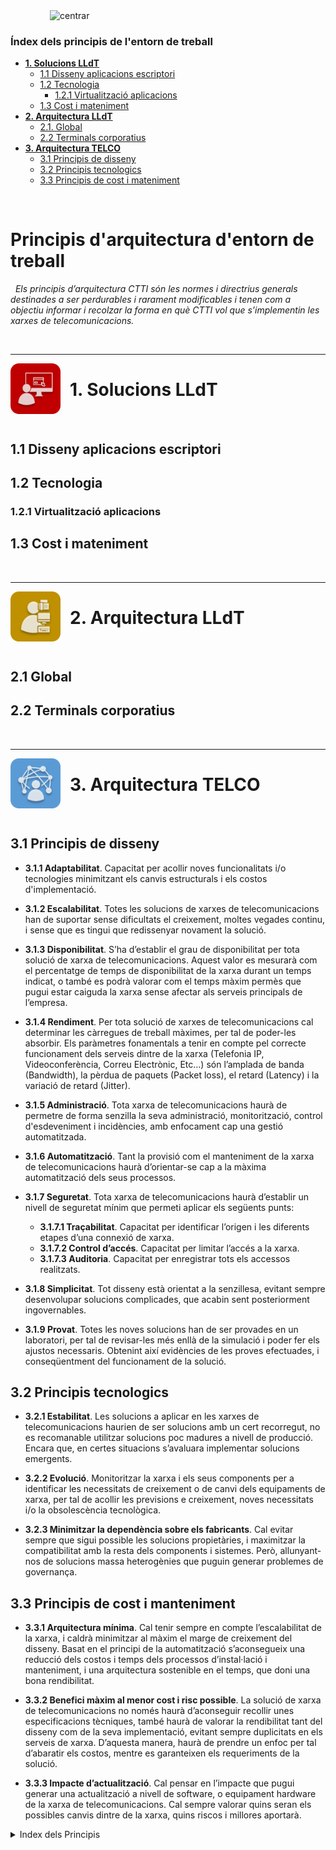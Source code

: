 <style type="text/css">
img[alt="minipic"] { 
  max-width: 80px;
  float: left;
  padding-right: 15px;
}
img[alt="centrar"] { 
  margin: auto;
  max-width: 75%;
  display: block;
}
</style>


<img src="https://cburgales.github.io/CTTI/images/ET.png" alt="centrar" usemap="#planetmap">


<map name="planetmap">
  <area shape="rect" coords="20,250,170,300" alt="Sun" href="#1-solucions-lldt">
  <area shape="rect" coords="175,250,325,300" alt="Sun" href="#2-arquitectura-lldt">
  <area shape="rect" coords="330,250,480,300" alt="Sun" href="#3-arquitectura-telco">
</map>

<map name="image-map">
    <area shape="rect" alt="solucions" title="solucions" href="solucions" coords="37,371,227,399">
    <area shape="rect" alt="lldt" title="lldt" href="arquitecturalldt" coords="242,369,457,400">
    <area shape="rect" alt="telco" title="telco" href="arquitecturatelco" coords="467,371,681,399">
</map>

### Índex dels principis de l'entorn de treball

- **[1. Solucions LLdT](#1-solucions-lldt)**
  * [1.1 Disseny aplicacions escriptori](#11-disseny-aplicacions-escriptori)
  * [1.2 Tecnologia](#12-tecnologia )   
    + [1.2.1 Virtualització aplicacions](#121-virtualització-aplicacions)
  * [1.3 Cost i mateniment](#13-cost-i-mateniment)
&nbsp;
- **[2. Arquitectura LLdT](#2-arquitectura-lldt)**
  * [2.1. Global](#21-global)
  * [2.2 Terminals corporatius](#22-terminals-corporatius)
&nbsp;  
- **[3. Arquitectura TELCO](#3-arquitectura-telco)**
  * [3.1 Principis de disseny](#31-principis-de-disseny)
  * [3.2 Principis tecnologics](#32-principis-tecnologics)   
  * [3.3 Principis de cost i mateniment](#33-principis-de-cost-i-mateniment)

<!-- toc -->
&nbsp;
&nbsp;

# Principis d'arquitectura d'entorn de treball
&nbsp;
*Els principis d’arquitectura CTTI són les normes i directrius generals destinades a ser perdurables i rarament modificables i tenen com a objectiu informar i recolzar la forma en què CTTI vol que s’implementin les xarxes de telecomunicacions.*

&nbsp;
&nbsp;
&nbsp;

---
![minipic](/images/arq.png)
# 1. Solucions LLdT
&nbsp;
&nbsp;
&nbsp;
&nbsp;

## 1.1 Disseny aplicacions escriptori

## 1.2 Tecnologia

### 1.2.1 Virtualització aplicacions

## 1.3 Cost i mateniment

&nbsp;
&nbsp;
&nbsp;
&nbsp;
&nbsp;
&nbsp;

---

![minipic](/images/lldt.png)
# 2. Arquitectura LLdT
&nbsp;
&nbsp;
&nbsp;
&nbsp;

## 2.1 Global

## 2.2 Terminals corporatius

&nbsp;
&nbsp;
&nbsp;
&nbsp;
&nbsp;
&nbsp;

---
![minipic](/images/conn.png)

# 3. Arquitectura TELCO
&nbsp;
&nbsp;
&nbsp;
&nbsp;

## 3.1 Principis de disseny

* **3.1.1 Adaptabilitat**. Capacitat per acollir noves funcionalitats i/o tecnologies minimitzant els canvis estructurals i els costos d'implementació.

* **3.1.2 Escalabilitat**. Totes les solucions de xarxes de telecomunicacions han de suportar sense dificultats el creixement, moltes vegades continu, i sense que es tingui que redissenyar novament la solució. 

* **3.1.3 Disponibilitat**. S’ha d’establir el grau de disponibilitat per tota solució de xarxa de telecomunicacions. Aquest valor es mesurarà com el percentatge de temps de disponibilitat de la xarxa durant un temps indicat, o també es podrà valorar com el temps màxim permès que pugui estar caiguda la xarxa sense afectar als serveis principals de l’empresa. 

* **3.1.4 Rendiment**. Per tota solució de xarxes de telecomunicacions cal determinar les càrregues de treball màximes, per tal de poder-les absorbir. Els paràmetres fonamentals a tenir en compte pel correcte funcionament dels serveis dintre de la xarxa (Telefonia IP, Videoconferència, Correu Electrònic, Etc...) són l’amplada de banda (Bandwidth), la pèrdua de paquets (Packet loss), el retard (Latency) i la variació de retard (Jitter). 

* **3.1.5 Administració**. Tota xarxa de telecomunicacions haurà de permetre de forma senzilla la seva administració, monitorització, control d'esdeveniment i incidències, amb enfocament cap una gestió automatitzada. 

* **3.1.6 Automatització**. Tant la provisió com el manteniment de la xarxa de telecomunicacions haurà d’orientar-se cap a la màxima automatització dels seus processos.

* **3.1.7 Seguretat**. Tota xarxa de telecomunicacions haurà d’establir un nivell de seguretat mínim que permeti aplicar els següents punts:

  * **3.1.7.1 Traçabilitat**. Capacitat per identificar l’origen i les diferents etapes d’una connexió de xarxa.
  * **3.1.7.2 Control d’accés**. Capacitat per limitar l’accés a la xarxa.
  * **3.1.7.3 Auditoria**. Capacitat per enregistrar tots els accessos realitzats.

* **3.1.8 Simplicitat**. Tot disseny està orientat a la senzillesa, evitant sempre desenvolupar solucions complicades, que acabin sent posteriorment ingovernables. 

* **3.1.9 Provat**. Totes les noves solucions han de ser provades en un laboratori, per tal de revisar-les més enllà de la simulació i poder fer els ajustos necessaris. Obtenint així evidències de les proves efectuades, i conseqüentment del funcionament de la solució.


## 3.2 Principis tecnologics

* **3.2.1 Estabilitat**. Les solucions a aplicar en les xarxes de telecomunicacions haurien de ser solucions amb un cert recorregut, no es recomanable utilitzar solucions poc madures a nivell de producció. Encara que, en certes situacions s’avaluara implementar solucions emergents.

* **3.2.2 Evolució**. Monitoritzar la xarxa i els seus components per a identificar les necessitats de creixement o de canvi dels equipaments de xarxa, per tal de acollir les previsions e creixement, noves necessitats i/o la obsolescència tecnològica.

* **3.2.3 Minimitzar la dependència sobre els fabricants**. Cal evitar sempre que sigui possible les solucions propietàries, i maximitzar la compatibilitat amb la resta dels components i sistemes. Però, allunyant-nos de solucions massa heterogènies que puguin generar problemes de governança. 


##  3.3 Principis de cost i manteniment

* **3.3.1 Arquitectura mínima**. Cal tenir sempre en compte l’escalabilitat de la xarxa, i caldrà minimitzar al màxim el marge de creixement del disseny. Basat en el principi de la automatització s’aconsegueix una reducció dels costos i temps dels processos d’instal·lació i manteniment, i una arquitectura sostenible en el temps, que doni una bona rendibilitat. 
 
* **3.3.2 Benefici màxim al menor cost i risc possible**. La solució de xarxa de telecomunicacions no només haurà d’aconseguir recollir unes especificacions tècniques, també haurà de valorar la rendibilitat tant del disseny com de la seva implementació, evitant sempre duplicitats en els serveis de xarxa. D’aquesta manera, haurà de prendre un enfoc per tal d’abaratir els costos, mentre es garanteixen els requeriments de la solució.

* **3.3.3 Impacte d’actualització**. Cal pensar en l’impacte que pugui generar una actualització a nivell de software, o equipament hardware de la xarxa de telecomunicacions. Cal sempre valorar quins seran els possibles canvis dintre de la xarxa, quins riscos i millores aportarà.

<p>
<details>
 <summary>Index dels Principis</summary>

* **[Solucions LldT](#arqtelco)**
    * nested list 1
    * nested list 2
    
* **[Arquitectura LldT](#arqtelco)**

* **[Arquitectura Telco](#arqtelco)**
    * [Principis de disseny](#Principisdissenytelco)
    * [Principis tecnologics](#Principistecnotelco)
    * [Principis de cost i manteniment](#Principiscosttelco)
    
</details>
</p>

